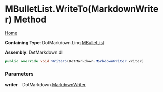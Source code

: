 # MBulletList\.WriteTo\(MarkdownWriter\) Method

[Home](../../../../README.md)

**Containing Type**: DotMarkdown\.Linq\.[MBulletList](../README.md)

**Assembly**: DotMarkdown\.dll

```csharp
public override void WriteTo(DotMarkdown.MarkdownWriter writer)
```

### Parameters

**writer** &ensp; DotMarkdown\.[MarkdownWriter](../../../MarkdownWriter/README.md)